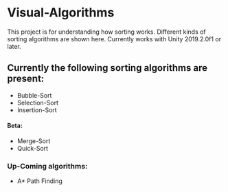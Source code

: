 # Visual-Algorithms
This project is for understanding how sorting works. Different kinds of sorting algorithms are shown here. Currently works with Unity 2019.2.0f1 or later.

## Currently the following sorting algorithms are present:
* Bubble-Sort
* Selection-Sort
* Insertion-Sort
#### Beta:
* Merge-Sort
* Quick-Sort
### Up-Coming algorithms:
* A* Path Finding
